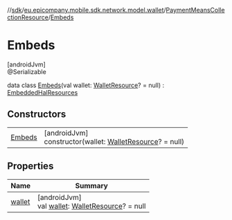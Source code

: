 //[sdk](../../../../index.md)/[eu.epicompany.mobile.sdk.network.model.wallet](../../index.md)/[PaymentMeansCollectionResource](../index.md)/[Embeds](index.md)

# Embeds

[androidJvm]\
@Serializable

data class [Embeds](index.md)(val wallet: [WalletResource](../../-wallet-resource/index.md)? = null) : [EmbeddedHalResources](../../../eu.epicompany.mobile.android.data.network.model.hypermedia/-embedded-hal-resources/index.md)

## Constructors

| | |
|---|---|
| [Embeds](-embeds.md) | [androidJvm]<br>constructor(wallet: [WalletResource](../../-wallet-resource/index.md)? = null) |

## Properties

| Name | Summary |
|---|---|
| [wallet](wallet.md) | [androidJvm]<br>val [wallet](wallet.md): [WalletResource](../../-wallet-resource/index.md)? = null |
